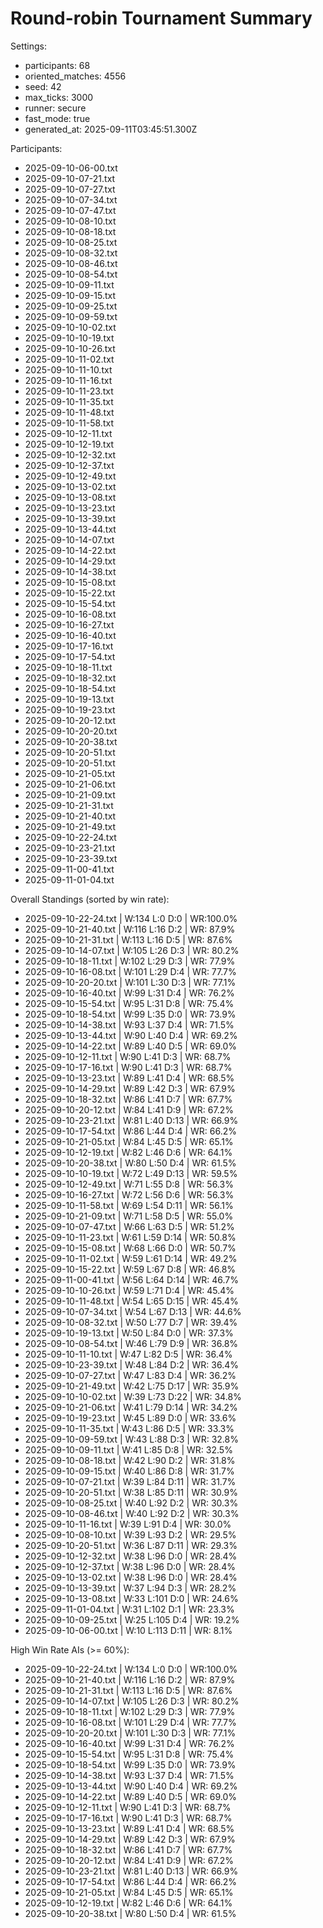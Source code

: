 # Round-robin Tournament Summary

Settings:
- participants: 68
- oriented_matches: 4556
- seed: 42
- max_ticks: 3000
- runner: secure
- fast_mode: true
- generated_at: 2025-09-11T03:45:51.300Z

Participants:
- 2025-09-10-06-00.txt
- 2025-09-10-07-21.txt
- 2025-09-10-07-27.txt
- 2025-09-10-07-34.txt
- 2025-09-10-07-47.txt
- 2025-09-10-08-10.txt
- 2025-09-10-08-18.txt
- 2025-09-10-08-25.txt
- 2025-09-10-08-32.txt
- 2025-09-10-08-46.txt
- 2025-09-10-08-54.txt
- 2025-09-10-09-11.txt
- 2025-09-10-09-15.txt
- 2025-09-10-09-25.txt
- 2025-09-10-09-59.txt
- 2025-09-10-10-02.txt
- 2025-09-10-10-19.txt
- 2025-09-10-10-26.txt
- 2025-09-10-11-02.txt
- 2025-09-10-11-10.txt
- 2025-09-10-11-16.txt
- 2025-09-10-11-23.txt
- 2025-09-10-11-35.txt
- 2025-09-10-11-48.txt
- 2025-09-10-11-58.txt
- 2025-09-10-12-11.txt
- 2025-09-10-12-19.txt
- 2025-09-10-12-32.txt
- 2025-09-10-12-37.txt
- 2025-09-10-12-49.txt
- 2025-09-10-13-02.txt
- 2025-09-10-13-08.txt
- 2025-09-10-13-23.txt
- 2025-09-10-13-39.txt
- 2025-09-10-13-44.txt
- 2025-09-10-14-07.txt
- 2025-09-10-14-22.txt
- 2025-09-10-14-29.txt
- 2025-09-10-14-38.txt
- 2025-09-10-15-08.txt
- 2025-09-10-15-22.txt
- 2025-09-10-15-54.txt
- 2025-09-10-16-08.txt
- 2025-09-10-16-27.txt
- 2025-09-10-16-40.txt
- 2025-09-10-17-16.txt
- 2025-09-10-17-54.txt
- 2025-09-10-18-11.txt
- 2025-09-10-18-32.txt
- 2025-09-10-18-54.txt
- 2025-09-10-19-13.txt
- 2025-09-10-19-23.txt
- 2025-09-10-20-12.txt
- 2025-09-10-20-20.txt
- 2025-09-10-20-38.txt
- 2025-09-10-20-51.txt
- 2025-09-10-20-51.txt
- 2025-09-10-21-05.txt
- 2025-09-10-21-06.txt
- 2025-09-10-21-09.txt
- 2025-09-10-21-31.txt
- 2025-09-10-21-40.txt
- 2025-09-10-21-49.txt
- 2025-09-10-22-24.txt
- 2025-09-10-23-21.txt
- 2025-09-10-23-39.txt
- 2025-09-11-00-41.txt
- 2025-09-11-01-04.txt

Overall Standings (sorted by win rate):
- 2025-09-10-22-24.txt | W:134 L:0 D:0 | WR:100.0%
- 2025-09-10-21-40.txt | W:116 L:16 D:2 | WR: 87.9%
- 2025-09-10-21-31.txt | W:113 L:16 D:5 | WR: 87.6%
- 2025-09-10-14-07.txt | W:105 L:26 D:3 | WR: 80.2%
- 2025-09-10-18-11.txt | W:102 L:29 D:3 | WR: 77.9%
- 2025-09-10-16-08.txt | W:101 L:29 D:4 | WR: 77.7%
- 2025-09-10-20-20.txt | W:101 L:30 D:3 | WR: 77.1%
- 2025-09-10-16-40.txt | W:99 L:31 D:4 | WR: 76.2%
- 2025-09-10-15-54.txt | W:95 L:31 D:8 | WR: 75.4%
- 2025-09-10-18-54.txt | W:99 L:35 D:0 | WR: 73.9%
- 2025-09-10-14-38.txt | W:93 L:37 D:4 | WR: 71.5%
- 2025-09-10-13-44.txt | W:90 L:40 D:4 | WR: 69.2%
- 2025-09-10-14-22.txt | W:89 L:40 D:5 | WR: 69.0%
- 2025-09-10-12-11.txt | W:90 L:41 D:3 | WR: 68.7%
- 2025-09-10-17-16.txt | W:90 L:41 D:3 | WR: 68.7%
- 2025-09-10-13-23.txt | W:89 L:41 D:4 | WR: 68.5%
- 2025-09-10-14-29.txt | W:89 L:42 D:3 | WR: 67.9%
- 2025-09-10-18-32.txt | W:86 L:41 D:7 | WR: 67.7%
- 2025-09-10-20-12.txt | W:84 L:41 D:9 | WR: 67.2%
- 2025-09-10-23-21.txt | W:81 L:40 D:13 | WR: 66.9%
- 2025-09-10-17-54.txt | W:86 L:44 D:4 | WR: 66.2%
- 2025-09-10-21-05.txt | W:84 L:45 D:5 | WR: 65.1%
- 2025-09-10-12-19.txt | W:82 L:46 D:6 | WR: 64.1%
- 2025-09-10-20-38.txt | W:80 L:50 D:4 | WR: 61.5%
- 2025-09-10-10-19.txt | W:72 L:49 D:13 | WR: 59.5%
- 2025-09-10-12-49.txt | W:71 L:55 D:8 | WR: 56.3%
- 2025-09-10-16-27.txt | W:72 L:56 D:6 | WR: 56.3%
- 2025-09-10-11-58.txt | W:69 L:54 D:11 | WR: 56.1%
- 2025-09-10-21-09.txt | W:71 L:58 D:5 | WR: 55.0%
- 2025-09-10-07-47.txt | W:66 L:63 D:5 | WR: 51.2%
- 2025-09-10-11-23.txt | W:61 L:59 D:14 | WR: 50.8%
- 2025-09-10-15-08.txt | W:68 L:66 D:0 | WR: 50.7%
- 2025-09-10-11-02.txt | W:59 L:61 D:14 | WR: 49.2%
- 2025-09-10-15-22.txt | W:59 L:67 D:8 | WR: 46.8%
- 2025-09-11-00-41.txt | W:56 L:64 D:14 | WR: 46.7%
- 2025-09-10-10-26.txt | W:59 L:71 D:4 | WR: 45.4%
- 2025-09-10-11-48.txt | W:54 L:65 D:15 | WR: 45.4%
- 2025-09-10-07-34.txt | W:54 L:67 D:13 | WR: 44.6%
- 2025-09-10-08-32.txt | W:50 L:77 D:7 | WR: 39.4%
- 2025-09-10-19-13.txt | W:50 L:84 D:0 | WR: 37.3%
- 2025-09-10-08-54.txt | W:46 L:79 D:9 | WR: 36.8%
- 2025-09-10-11-10.txt | W:47 L:82 D:5 | WR: 36.4%
- 2025-09-10-23-39.txt | W:48 L:84 D:2 | WR: 36.4%
- 2025-09-10-07-27.txt | W:47 L:83 D:4 | WR: 36.2%
- 2025-09-10-21-49.txt | W:42 L:75 D:17 | WR: 35.9%
- 2025-09-10-10-02.txt | W:39 L:73 D:22 | WR: 34.8%
- 2025-09-10-21-06.txt | W:41 L:79 D:14 | WR: 34.2%
- 2025-09-10-19-23.txt | W:45 L:89 D:0 | WR: 33.6%
- 2025-09-10-11-35.txt | W:43 L:86 D:5 | WR: 33.3%
- 2025-09-10-09-59.txt | W:43 L:88 D:3 | WR: 32.8%
- 2025-09-10-09-11.txt | W:41 L:85 D:8 | WR: 32.5%
- 2025-09-10-08-18.txt | W:42 L:90 D:2 | WR: 31.8%
- 2025-09-10-09-15.txt | W:40 L:86 D:8 | WR: 31.7%
- 2025-09-10-07-21.txt | W:39 L:84 D:11 | WR: 31.7%
- 2025-09-10-20-51.txt | W:38 L:85 D:11 | WR: 30.9%
- 2025-09-10-08-25.txt | W:40 L:92 D:2 | WR: 30.3%
- 2025-09-10-08-46.txt | W:40 L:92 D:2 | WR: 30.3%
- 2025-09-10-11-16.txt | W:39 L:91 D:4 | WR: 30.0%
- 2025-09-10-08-10.txt | W:39 L:93 D:2 | WR: 29.5%
- 2025-09-10-20-51.txt | W:36 L:87 D:11 | WR: 29.3%
- 2025-09-10-12-32.txt | W:38 L:96 D:0 | WR: 28.4%
- 2025-09-10-12-37.txt | W:38 L:96 D:0 | WR: 28.4%
- 2025-09-10-13-02.txt | W:38 L:96 D:0 | WR: 28.4%
- 2025-09-10-13-39.txt | W:37 L:94 D:3 | WR: 28.2%
- 2025-09-10-13-08.txt | W:33 L:101 D:0 | WR: 24.6%
- 2025-09-11-01-04.txt | W:31 L:102 D:1 | WR: 23.3%
- 2025-09-10-09-25.txt | W:25 L:105 D:4 | WR: 19.2%
- 2025-09-10-06-00.txt | W:10 L:113 D:11 | WR:  8.1%

High Win Rate AIs (>= 60%):
- 2025-09-10-22-24.txt | W:134 L:0 D:0 | WR:100.0%
- 2025-09-10-21-40.txt | W:116 L:16 D:2 | WR: 87.9%
- 2025-09-10-21-31.txt | W:113 L:16 D:5 | WR: 87.6%
- 2025-09-10-14-07.txt | W:105 L:26 D:3 | WR: 80.2%
- 2025-09-10-18-11.txt | W:102 L:29 D:3 | WR: 77.9%
- 2025-09-10-16-08.txt | W:101 L:29 D:4 | WR: 77.7%
- 2025-09-10-20-20.txt | W:101 L:30 D:3 | WR: 77.1%
- 2025-09-10-16-40.txt | W:99 L:31 D:4 | WR: 76.2%
- 2025-09-10-15-54.txt | W:95 L:31 D:8 | WR: 75.4%
- 2025-09-10-18-54.txt | W:99 L:35 D:0 | WR: 73.9%
- 2025-09-10-14-38.txt | W:93 L:37 D:4 | WR: 71.5%
- 2025-09-10-13-44.txt | W:90 L:40 D:4 | WR: 69.2%
- 2025-09-10-14-22.txt | W:89 L:40 D:5 | WR: 69.0%
- 2025-09-10-12-11.txt | W:90 L:41 D:3 | WR: 68.7%
- 2025-09-10-17-16.txt | W:90 L:41 D:3 | WR: 68.7%
- 2025-09-10-13-23.txt | W:89 L:41 D:4 | WR: 68.5%
- 2025-09-10-14-29.txt | W:89 L:42 D:3 | WR: 67.9%
- 2025-09-10-18-32.txt | W:86 L:41 D:7 | WR: 67.7%
- 2025-09-10-20-12.txt | W:84 L:41 D:9 | WR: 67.2%
- 2025-09-10-23-21.txt | W:81 L:40 D:13 | WR: 66.9%
- 2025-09-10-17-54.txt | W:86 L:44 D:4 | WR: 66.2%
- 2025-09-10-21-05.txt | W:84 L:45 D:5 | WR: 65.1%
- 2025-09-10-12-19.txt | W:82 L:46 D:6 | WR: 64.1%
- 2025-09-10-20-38.txt | W:80 L:50 D:4 | WR: 61.5%